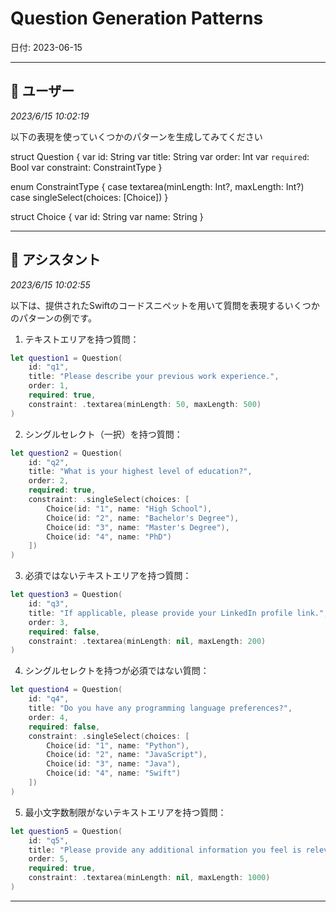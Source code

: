 # Question Generation Patterns

日付: 2023-06-15

---

## 👤 ユーザー
*2023/6/15 10:02:19*

以下の表現を使っていくつかのパターンを生成してみてください



struct Question {
    var id: String
    var title: String
    var order: Int
    var `required`: Bool
    var constraint: ConstraintType
}

enum ConstraintType {
    case textarea(minLength: Int?, maxLength: Int?)
    case singleSelect(choices: \[Choice\])
}

struct Choice {
    var id: String
    var name: String
}

---

## 🤖 アシスタント
*2023/6/15 10:02:55*

以下は、提供されたSwiftのコードスニペットを用いて質問を表現するいくつかのパターンの例です。

1. テキストエリアを持つ質問：

```swift
let question1 = Question(
    id: "q1",
    title: "Please describe your previous work experience.",
    order: 1,
    required: true,
    constraint: .textarea(minLength: 50, maxLength: 500)
)
```

2. シングルセレクト（一択）を持つ質問：

```swift
let question2 = Question(
    id: "q2",
    title: "What is your highest level of education?",
    order: 2,
    required: true,
    constraint: .singleSelect(choices: [
        Choice(id: "1", name: "High School"),
        Choice(id: "2", name: "Bachelor's Degree"),
        Choice(id: "3", name: "Master's Degree"),
        Choice(id: "4", name: "PhD")
    ])
)
```

3. 必須ではないテキストエリアを持つ質問：

```swift
let question3 = Question(
    id: "q3",
    title: "If applicable, please provide your LinkedIn profile link.",
    order: 3,
    required: false,
    constraint: .textarea(minLength: nil, maxLength: 200)
)
```

4. シングルセレクトを持つが必須ではない質問：

```swift
let question4 = Question(
    id: "q4",
    title: "Do you have any programming language preferences?",
    order: 4,
    required: false,
    constraint: .singleSelect(choices: [
        Choice(id: "1", name: "Python"),
        Choice(id: "2", name: "JavaScript"),
        Choice(id: "3", name: "Java"),
        Choice(id: "4", name: "Swift")
    ])
)
```

5. 最小文字数制限がないテキストエリアを持つ質問：

```swift
let question5 = Question(
    id: "q5",
    title: "Please provide any additional information you feel is relevant.",
    order: 5,
    required: true,
    constraint: .textarea(minLength: nil, maxLength: 1000)
)
```

---
